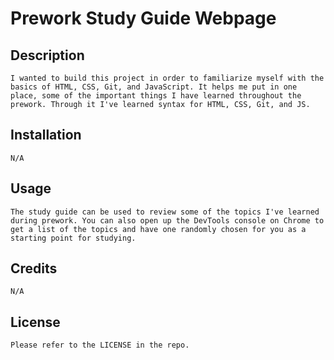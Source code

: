 # Prework Study Guide Webpage

## Description
    
    I wanted to build this project in order to familiarize myself with the basics of HTML, CSS, Git, and JavaScript. It helps me put in one place, some of the important things I have learned throughout the prework. Through it I've learned syntax for HTML, CSS, Git, and JS. 

## Installation
   
    N/A

## Usage

    The study guide can be used to review some of the topics I've learned during prework. You can also open up the DevTools console on Chrome to get a list of the topics and have one randomly chosen for you as a starting point for studying.

## Credits

    N/A

## License

    Please refer to the LICENSE in the repo.